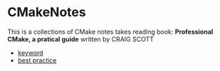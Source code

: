 # CMakeNotes
This is a collections of CMake notes takes reading book: **Professional CMake, a pratical guide** written by CRAIG SCOTT

* [keyword](./keywords.md)
* [best practice](./best_practices.md)

